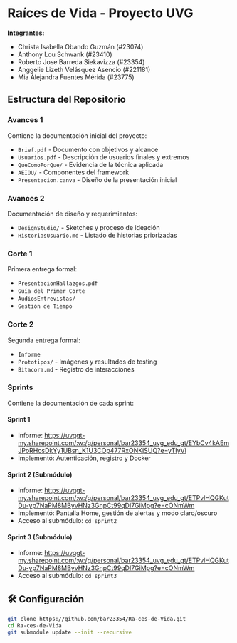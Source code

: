 # Raíces de Vida - Proyecto UVG

**Integrantes:**
- Christa Isabella Obando Guzmán (#23074)
- Anthony Lou Schwank (#23410)
- Roberto Jose Barreda Siekavizza (#23354)
- Anggelie Lizeth Velásquez Asencio (#221181)
- Mia Alejandra Fuentes Mérida (#23775)

## Estructura del Repositorio

### Avances 1
Contiene la documentación inicial del proyecto:
- `Brief.pdf` - Documento con objetivos y alcance
- `Usuarios.pdf` - Descripción de usuarios finales y extremos
- `QueComoPorQue/` - Evidencia de la técnica aplicada
- `AEIOU/` - Componentes del framework
- `Presentacion.canva` - Diseño de la presentación inicial

### Avances 2
Documentación de diseño y requerimientos:
- `DesignStudio/` - Sketches y proceso de ideación
- `HistoriasUsuario.md` - Listado de historias priorizadas

### Corte 1
Primera entrega formal:
- `PresentacionHallazgos.pdf`
- `Guía del Primer Corte`
- `AudiosEntrevistas/`
- `Gestión de Tiempo`

### Corte 2
Segunda entrega formal:
- `Informe`
- `Prototipos/` - Imágenes y resultados de testing
- `Bitacora.md` - Registro de interacciones

### Sprints
Contiene la documentación de cada sprint:

#### Sprint 1
- Informe: https://uvggt-my.sharepoint.com/:w:/g/personal/bar23354_uvg_edu_gt/EYbCv4kAEmJPoRHosDkYy1UBsn_K1U3COp477RxONKjSUQ?e=yTIyVl
- Implementó: Autenticación, registro y Docker

#### Sprint 2 (Submódulo)
- Informe: https://uvggt-my.sharepoint.com/:w:/g/personal/bar23354_uvg_edu_gt/ETPvlHQGKutDu-yp7NaPM8MByvHNz3GnpCt99qDI7GiMpg?e=cONmWm
- Implementó: Pantalla Home, gestión de alertas y modo claro/oscuro
- Acceso al submódulo: `cd sprint2`

#### Sprint 3 (Submódulo)
- Informe: https://uvggt-my.sharepoint.com/:w:/g/personal/bar23354_uvg_edu_gt/ETPvlHQGKutDu-yp7NaPM8MByvHNz3GnpCt99qDI7GiMpg?e=cONmWm
- Acceso al submódulo: `cd sprint3`

## 🛠️ Configuración
```bash
git clone https://github.com/bar23354/Ra-ces-de-Vida.git
cd Ra-ces-de-Vida
git submodule update --init --recursive
